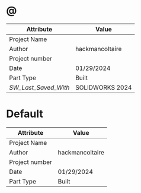# @
| Attribute | Value |
| ---  | ---     |
| Project Name |  |
| Author | hackmancoltaire |
| Project number |  |
| Date | 01/29/2024 |
| Part Type | Built |
| _SW_Last_Saved_With_ | SOLIDWORKS 2024 |
# Default
| Attribute | Value |
| ---  | ---     |
| Project Name |  |
| Author | hackmancoltaire |
| Project number |  |
| Date | 01/29/2024 |
| Part Type | Built |

